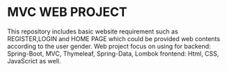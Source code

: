 # MVC WEB PROJECT
This repository includes basic website requirement such as REGISTER,LOGIN and HOME PAGE which could be provided web contents according to the user gender. Web project focus on using for backend: Spring-Boot, MVC, Thymeleaf, Spring-Data, Lombok frontend: Html, CSS, JavaScrict as well.
